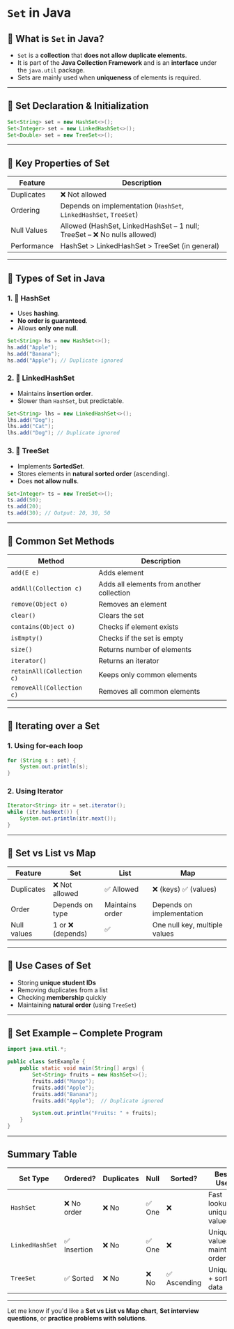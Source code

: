  

#  `Set` in Java

## 🔹 What is `Set` in Java?

* `Set` is a **collection** that **does not allow duplicate elements**.
* It is part of the **Java Collection Framework** and is an **interface** under the `java.util` package.
* Sets are mainly used when **uniqueness** of elements is required.

---



## 🔹 Set Declaration & Initialization

```java
Set<String> set = new HashSet<>();
Set<Integer> set = new LinkedHashSet<>();
Set<Double> set = new TreeSet<>();
```

---

## 🔹 Key Properties of Set

| Feature     | Description                                                             |
| ----------- | ----------------------------------------------------------------------- |
| Duplicates  | ❌ Not allowed                                                           |
| Ordering    | Depends on implementation (`HashSet`, `LinkedHashSet`, `TreeSet`)       |
| Null Values | Allowed (HashSet, LinkedHashSet – 1 null; TreeSet – ❌ No nulls allowed) |
| Performance | HashSet > LinkedHashSet > TreeSet (in general)                          |

---

## 🔹 Types of Set in Java

### 1. 🔸 HashSet

* Uses **hashing**.
* **No order is guaranteed**.
* Allows **only one null**.

```java
Set<String> hs = new HashSet<>();
hs.add("Apple");
hs.add("Banana");
hs.add("Apple"); // Duplicate ignored
```

### 2. 🔸 LinkedHashSet

* Maintains **insertion order**.
* Slower than `HashSet`, but predictable.

```java
Set<String> lhs = new LinkedHashSet<>();
lhs.add("Dog");
lhs.add("Cat");
lhs.add("Dog"); // Duplicate ignored
```

### 3. 🔸 TreeSet

* Implements **SortedSet**.
* Stores elements in **natural sorted order** (ascending).
* Does **not allow nulls**.

```java
Set<Integer> ts = new TreeSet<>();
ts.add(50);
ts.add(20);
ts.add(30); // Output: 20, 30, 50
```

---

## 🔹 Common Set Methods

| Method                    | Description                               |
| ------------------------- | ----------------------------------------- |
| `add(E e)`                | Adds element                              |
| `addAll(Collection c)`    | Adds all elements from another collection |
| `remove(Object o)`        | Removes an element                        |
| `clear()`                 | Clears the set                            |
| `contains(Object o)`      | Checks if element exists                  |
| `isEmpty()`               | Checks if the set is empty                |
| `size()`                  | Returns number of elements                |
| `iterator()`              | Returns an iterator                       |
| `retainAll(Collection c)` | Keeps only common elements                |
| `removeAll(Collection c)` | Removes all common elements               |

---

## 🔹 Iterating over a Set

### 1. Using for-each loop

```java
for (String s : set) {
    System.out.println(s);
}
```

### 2. Using Iterator

```java
Iterator<String> itr = set.iterator();
while (itr.hasNext()) {
    System.out.println(itr.next());
}
```

---

## 🔹 Set vs List vs Map

| Feature     | Set              | List            | Map                           |
| ----------- | ---------------- | --------------- | ----------------------------- |
| Duplicates  | ❌ Not allowed    | ✅ Allowed       | ❌ (keys) ✅ (values)           |
| Order       | Depends on type  | Maintains order | Depends on implementation     |
| Null values | 1 or ❌ (depends) | ✅               | One null key, multiple values |

---

## 🔹 Use Cases of Set

* Storing **unique student IDs**
* Removing duplicates from a list
* Checking **membership** quickly
* Maintaining **natural order** (using `TreeSet`)

---

## 🔹 Set Example – Complete Program

```java
import java.util.*;

public class SetExample {
    public static void main(String[] args) {
        Set<String> fruits = new HashSet<>();
        fruits.add("Mango");
        fruits.add("Apple");
        fruits.add("Banana");
        fruits.add("Apple");  // Duplicate ignored

        System.out.println("Fruits: " + fruits);
    }
}
```

---

##  Summary Table

| Set Type        | Ordered?    | Duplicates | Null  | Sorted?     | Best Use                       |
| --------------- | ----------- | ---------- | ----- | ----------- | ------------------------------ |
| `HashSet`       | ❌ No order  | ❌ No       | ✅ One | ❌           | Fast lookup, unique values     |
| `LinkedHashSet` | ✅ Insertion | ❌ No       | ✅ One | ❌           | Unique values + maintain order |
| `TreeSet`       | ✅ Sorted    | ❌ No       | ❌ No  | ✅ Ascending | Unique + sorted data           |

---

Let me know if you'd like a **Set vs List vs Map chart**, **Set interview questions**, or **practice problems with solutions**.

